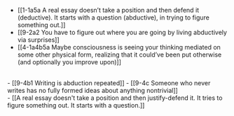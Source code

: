 - [[1-1a5a A real essay doesn’t take a position and then defend it (deductive). It starts with a question (abductive), in trying to figure something out.]]
- [[9-2a2 You have to figure out where you are going by living abductively via surprises]]
- [[4-1a4b5a Maybe consciousness is seeing your thinking mediated on some other physical form, realizing that it could’ve been put otherwise (and optionally you improve upon)]]
<br>
- [[9-4b1 Writing is abduction repeated]]
- [[9-4c Someone who never writes has no fully formed ideas about anything nontrivial]]
<br>
- [[A real essay doesn't take a position and then justify-defend it. It tries to figure something out. It starts with a question.]]
